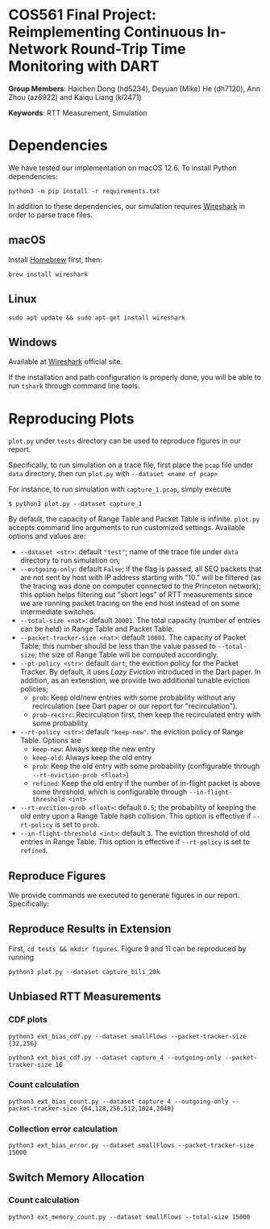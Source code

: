# COS561 Final Project: Reimplementing Continuous In-Network Round-Trip Time Monitoring with DART

**Group Members**: Haichen Dong (hd5234), Deyuan (Mike) He (dh7120), Ann Zhou (az6922) and Kaiqu Liang (kl2471)

**Keywords**: RTT Measurement, Simulation

# Dependencies

We have tested our implementation on macOS 12.6. To install Python dependencies:
```
python3 -m pip install -r requirements.txt
```

In addition to these dependencies, our simulation requires [Wireshark](https://www.wireshark.org/) in order to parse trace files.

## macOS

Install [Homebrew](https://brew.sh/) first, then:
```
brew install wireshark
```

## Linux
```
sudo apt update && sudo apt-get install wireshark
```

## Windows

Available at [Wireshark](https://www.wireshark.org/) official site.

If the installation and path configuration is properly done,
you will be able to run `tshark` through command line tools.

# Reproducing Plots

`plot.py` under `tests` directory can be used to reproduce figures in our report.

Specifically, to run simulation on a trace file, first place the `pcap` file under `data` directory, then run `plot.py` with `--dataset <name of pcap>`

For instance, to run simulation with `capture_1.pcap`, simply execute
```
$ python3 plot.py --dataset capture_1
```

By default, the capacity of Range Table and Packet Table is infinite.
`plot.py` accepts command line arguments to run customized settings.
Available options and values are:
- `--dataset <str>`: default `"test"`; name of the trace file under `data` directory to run simulation on;
- `--outgoing-only`: default `False`; if the flag is passed, all SEQ packets that are not sent by host with IP address starting with "10." will be filtered (as the tracing was done on computer connected to the Princeton network); this option helps filtering out "short legs" of RTT measurements since we are running packet tracing on the end host instead of on some intermediate switches.
- `--total-size <nat>`: default `20001`. The total capacity (number of entries can be held) in Range Table and Packet Table.
- `--packet-tracker-size <nat>`: default `10001`. The capacity of Packet Table; this number should be less than the value passed to `--total-size`; the size of Range Table will be computed accordingly.
- `--pt-policy <str>`: default `dart`; the eviction policy for the Packet Tracker. By default, it uses *Lazy Eviction* introduced in the Dart paper. In addition, as an extenstion, we provide two additional tunable eviction policies;
    - `prob`: Keep old/new entries with some probability without any recirculation (see Dart paper or our report for "recirculation").
    - `prob-recirc`: Recirculation first, then keep the recirculated entry with some probability
- `--rt-policy <str>`: default `"keep-new"`. the eviction policy of Range Table. Options are
    - `keep-new`: Always keep the new entry
    - `keep-old`: Always keep the old entry
    - `prob`: Keep the old entry with some probability (configurable through `--rt-eviction-prob <float>`)
    - `refined`: Keep the old entry if the number of in-flight packet is above some threshold, which is configurable through `--in-flight-threshold <int>`
- `--rt-evcition-prob <float>`: default `0.5`; the probability of keeping the old entry upon a Range Table hash collision. This option is effective if `--rt-policy` is set to `prob`.
- `--in-flight-threshold <int>`: default `3`. The eviction threshold of old entries in Range Table. This option is effective if `--rt-policy` is set to `refined`.

## Reproduce Figures

We provide commands we executed to generate figures in our report. Specifically:

## Reproduce Results in Extension
First, `cd tests && mkdir figures`.
Figure 9 and 11 can be reproduced by running
```
python3 plot.py --dataset capture_bili_20k
```

## Unbiased RTT Measurements

### CDF plots
```
python3 ext_bias_cdf.py --dataset smallFlows --packet-tracker-size {32,256}
```

```
python3 ext_bias_cdf.py --dataset capture_4 --outgoing-only --packet-tracker-size 16
```

### Count calculation
```
python3 ext_bias_count.py --dataset capture_4 --outgoing-only --packet-tracker-size {64,128,256,512,1024,2048}
```

### Collection error calculation
```
python3 ext_bias_error.py --dataset smallFlows --packet-tracker-size 15000
```

## Switch Memory Allocation

### Count calculation
```
python3 ext_memory_count.py --dataset smallFlows --total-size 15000
```
